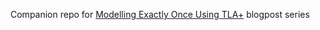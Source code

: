 Companion repo for [Modelling Exactly Once Using TLA+](https://medium.com/@fqaiser94/exactly-once-modelling-using-tla-3c792655be44) blogpost series

